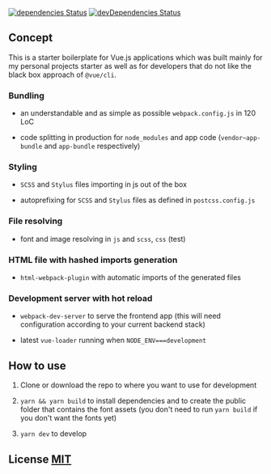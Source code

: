 [![dependencies Status](https://david-dm.org/pegiadise/vue-bleeding-edge-starter/status.svg)](https://david-dm.org/pegiadise/vue-bleeding-edge-starter)
[![devDependencies Status](https://david-dm.org/pegiadise/vue-bleeding-edge-starter/dev-status.svg)](https://david-dm.org/pegiadise/vue-bleeding-edge-starter?type=dev)

## Concept

This is a starter boilerplate for Vue.js applications which was built mainly for my personal projects starter as well as for developers that do not like the black box approach of `@vue/cli`.

### Bundling

- an understandable and as simple as possible `webpack.config.js` in 120 LoC

- code splitting in production for `node_modules` and app code (`vendor~app-bundle` and `app-bundle` respectively)

### Styling

- `SCSS` and `Stylus` files importing in js out of the box

- autoprefixing for `SCSS` and `Stylus` files as defined in `postcss.config.js`

### File resolving

- font and image resolving in `js` and `scss`, `css` (test)

### HTML file with hashed imports generation

- `html-webpack-plugin` with automatic imports of the generated files

### Development server with hot reload

- `webpack-dev-server` to serve the frontend app (this will need configuration according to your current backend stack)

- latest `vue-loader` running when `NODE_ENV===development`

## How to use

1. Clone or download the repo to where you want to use for development

1. `yarn && yarn build` to install dependencies and to create the public folder that contains the font assets (you don't need to run `yarn build` if you don't want the fonts yet)

1. `yarn dev` to develop

## License [MIT](https://oss.ninja/mit)
